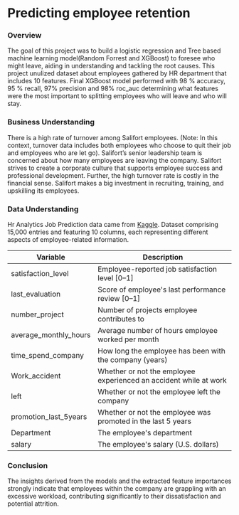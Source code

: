 # Predicting employee retention

### Overview

The goal  of this project was to build a logistic regression and Tree based machine learning model(Random Forrest and XGBoost) to foresee who might leave, aiding in understanding and tackling the root causes. This project unulized dataset about employees gathered by HR department that includes 10 features. Final XGBoost model performed with 98 % accuracy, 95 % recall, 97% precision and 98% roc_auc 	determining what features were the most important to splitting employees who will leave and who will stay.

### Business Understanding 

There is a high rate of turnover among Salifort employees. (Note: In this context, turnover data includes both employees who choose to quit their job and employees who are let go). Salifort’s senior leadership team is concerned about how many employees are leaving the company. Salifort strives to create a corporate culture that supports employee success and professional development. Further, the high turnover rate is costly in the financial sense. Salifort makes a big investment in recruiting, training, and upskilling its employees. 

### Data Understanding

Hr Analytics Job Prediction data came from [Kaggle](https://www.kaggle.com/datasets/mfaisalqureshi/hr-analytics-and-job-prediction?select=HR_comma_sep.csv). Dataset comprising 15,000 entries and featuring 10 columns, each representing different aspects of employee-related information. 

Variable  |Description |
-----|-----|
satisfaction_level|Employee-reported job satisfaction level [0&ndash;1]|
last_evaluation|Score of employee's last performance review [0&ndash;1]|
number_project|Number of projects employee contributes to|
average_monthly_hours|Average number of hours employee worked per month|
time_spend_company|How long the employee has been with the company (years)
Work_accident|Whether or not the employee experienced an accident while at work
left|Whether or not the employee left the company
promotion_last_5years|Whether or not the employee was promoted in the last 5 years
Department|The employee's department
salary|The employee's salary (U.S. dollars)



### Conclusion

The insights derived from the models and the extracted feature importances strongly indicate that employees within the company are grappling with an excessive workload, contributing significantly to their dissatisfaction and potential attrition.

